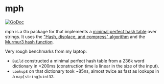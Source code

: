 # mph

[![GoDoc](https://godoc.org/github.com/cespare/mph?status.svg)](https://godoc.org/github.com/cespare/mph)

mph is a Go package for that implements a
[minimal perfect hash table](https://en.wikipedia.org/wiki/Perfect_hash_function#Minimal_perfect_hash_function)
over strings. It uses the
["Hash, displace, and compress" algorithm](http://cmph.sourceforge.net/papers/esa09.pdf) and the
[Murmur3 hash function](https://en.wikipedia.org/wiki/MurmurHash).

Very rough benchmarks from my laptop:

* `Build` constructed a minimal perfect hash table from a 236k word dictionary in <200ms (construction time is
  linear in the size of the input).
* `Lookup`s on that dictionary took ~85ns, almost twice as fast as lookups in a `map[string]uint32`.
